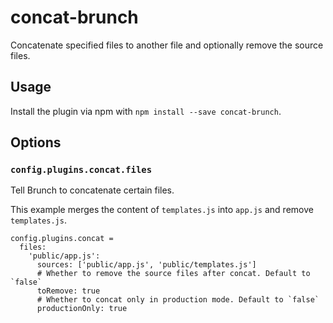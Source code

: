# concat-brunch

Concatenate specified files to another file and optionally remove the source files.


## Usage

Install the plugin via npm with `npm install --save concat-brunch`.


## Options

### `config.plugins.concat.files`

Tell Brunch to concatenate certain files.

This example merges the content of `templates.js` into `app.js` and remove
`templates.js`.

```
config.plugins.concat =
  files:
    'public/app.js':
      sources: ['public/app.js', 'public/templates.js']
      # Whether to remove the source files after concat. Default to `false`
      toRemove: true
      # Whether to concat only in production mode. Default to `false`
      productionOnly: true
```
